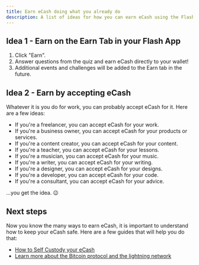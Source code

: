 ```yaml
---
title: Earn eCash doing what you already do
description: A list of ideas for how you can earn eCash using the Flash app.
---
```


## Idea 1 - Earn on the Earn Tab in your Flash App

1. Click "Earn".
1. Answer questions from the quiz and earn eCash directly to your wallet!
1. Additional events and challenges will be added to the Earn tab in the future.

## Idea 2 - Earn by accepting eCash

Whatever it is you do for work, you can probably accept eCash for it. Here are a few ideas:

-   If you're a freelancer, you can accept eCash for your work.
-   If you're a business owner, you can accept eCash for your products or services.
-   If you're a content creator, you can accept eCash for your content.
-   If you're a teacher, you can accept eCash for your lessons.
-   If you're a musician, you can accept eCash for your music.
-   If you're a writer, you can accept eCash for your writing.
-   If you're a designer, you can accept eCash for your designs.
-   If you're a developer, you can accept eCash for your code.
-   If you're a consultant, you can accept eCash for your advice.

...you get the idea. 😉

## Next steps

Now you know the many ways to earn eCash, it is important to understand how to keep your eCash safe. Here are a few guides that will help you do that:

-   [How to Self Custody your eCash](/en/guides/sweep-to-self-custody)
-   [Learn more about the Bitcoin protocol and the lightning network](/en/the-protocol)